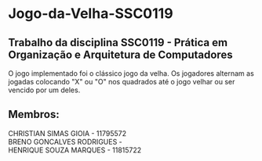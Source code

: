 # Jogo-da-Velha-SSC0119

## Trabalho da disciplina SSC0119 - Prática em Organização e Arquitetura de Computadores
O jogo implementado foi o clássico jogo da velha. Os jogadores alternam as jogadas colocando
"X" ou "O" nos quadrados até o jogo velhar ou ser vencido por um deles.

## Membros: 
CHRISTIAN SIMAS GIOIA - 11795572<br>
BRENO GONCALVES RODRIGUES - <br>
HENRIQUE SOUZA MARQUES - 11815722<br> 

